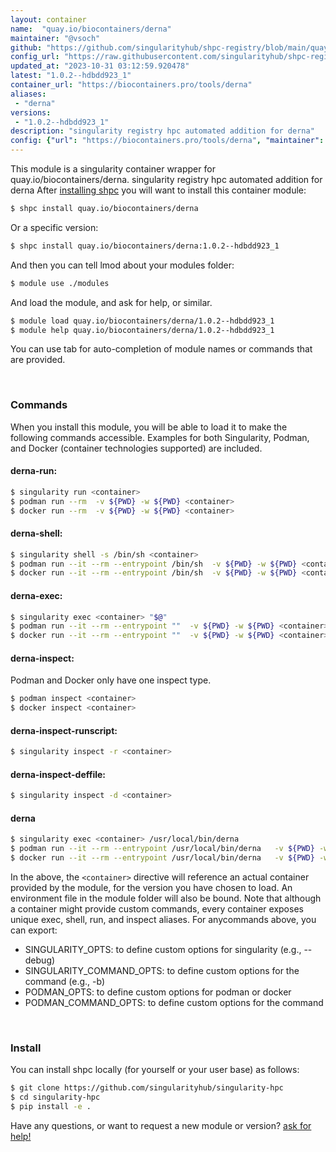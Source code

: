 ```yaml
---
layout: container
name:  "quay.io/biocontainers/derna"
maintainer: "@vsoch"
github: "https://github.com/singularityhub/shpc-registry/blob/main/quay.io/biocontainers/derna/container.yaml"
config_url: "https://raw.githubusercontent.com/singularityhub/shpc-registry/main/quay.io/biocontainers/derna/container.yaml"
updated_at: "2023-10-31 03:12:59.920478"
latest: "1.0.2--hdbdd923_1"
container_url: "https://biocontainers.pro/tools/derna"
aliases:
 - "derna"
versions:
 - "1.0.2--hdbdd923_1"
description: "singularity registry hpc automated addition for derna"
config: {"url": "https://biocontainers.pro/tools/derna", "maintainer": "@vsoch", "description": "singularity registry hpc automated addition for derna", "latest": {"1.0.2--hdbdd923_1": "sha256:45fb3f1d003076e2a4b67387d787ae2d539c67d0b2e3e5d7f3d94d3d76d1570e"}, "tags": {"1.0.2--hdbdd923_1": "sha256:45fb3f1d003076e2a4b67387d787ae2d539c67d0b2e3e5d7f3d94d3d76d1570e"}, "docker": "quay.io/biocontainers/derna", "aliases": {"derna": "/usr/local/bin/derna"}}
---
```


This module is a singularity container wrapper for quay.io/biocontainers/derna.
singularity registry hpc automated addition for derna
After [installing shpc](#install) you will want to install this container module:


```bash
$ shpc install quay.io/biocontainers/derna
```

Or a specific version:

```bash
$ shpc install quay.io/biocontainers/derna:1.0.2--hdbdd923_1
```

And then you can tell lmod about your modules folder:

```bash
$ module use ./modules
```

And load the module, and ask for help, or similar.

```bash
$ module load quay.io/biocontainers/derna/1.0.2--hdbdd923_1
$ module help quay.io/biocontainers/derna/1.0.2--hdbdd923_1
```

You can use tab for auto-completion of module names or commands that are provided.

<br>

### Commands

When you install this module, you will be able to load it to make the following commands accessible.
Examples for both Singularity, Podman, and Docker (container technologies supported) are included.

#### derna-run:

```bash
$ singularity run <container>
$ podman run --rm  -v ${PWD} -w ${PWD} <container>
$ docker run --rm  -v ${PWD} -w ${PWD} <container>
```

#### derna-shell:

```bash
$ singularity shell -s /bin/sh <container>
$ podman run --it --rm --entrypoint /bin/sh  -v ${PWD} -w ${PWD} <container>
$ docker run --it --rm --entrypoint /bin/sh  -v ${PWD} -w ${PWD} <container>
```

#### derna-exec:

```bash
$ singularity exec <container> "$@"
$ podman run --it --rm --entrypoint ""  -v ${PWD} -w ${PWD} <container> "$@"
$ docker run --it --rm --entrypoint ""  -v ${PWD} -w ${PWD} <container> "$@"
```

#### derna-inspect:

Podman and Docker only have one inspect type.

```bash
$ podman inspect <container>
$ docker inspect <container>
```

#### derna-inspect-runscript:

```bash
$ singularity inspect -r <container>
```

#### derna-inspect-deffile:

```bash
$ singularity inspect -d <container>
```


#### derna

```bash
$ singularity exec <container> /usr/local/bin/derna
$ podman run --it --rm --entrypoint /usr/local/bin/derna   -v ${PWD} -w ${PWD} <container> -c " $@"
$ docker run --it --rm --entrypoint /usr/local/bin/derna   -v ${PWD} -w ${PWD} <container> -c " $@"
```



In the above, the `<container>` directive will reference an actual container provided
by the module, for the version you have chosen to load. An environment file in the
module folder will also be bound. Note that although a container
might provide custom commands, every container exposes unique exec, shell, run, and
inspect aliases. For anycommands above, you can export:

 - SINGULARITY_OPTS: to define custom options for singularity (e.g., --debug)
 - SINGULARITY_COMMAND_OPTS: to define custom options for the command (e.g., -b)
 - PODMAN_OPTS: to define custom options for podman or docker
 - PODMAN_COMMAND_OPTS: to define custom options for the command

<br>

### Install

You can install shpc locally (for yourself or your user base) as follows:

```bash
$ git clone https://github.com/singularityhub/singularity-hpc
$ cd singularity-hpc
$ pip install -e .
```

Have any questions, or want to request a new module or version? [ask for help!](https://github.com/singularityhub/singularity-hpc/issues)